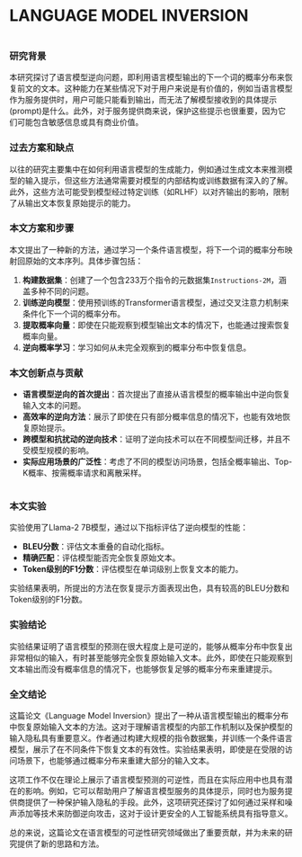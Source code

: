 # LANGUAGE MODEL INVERSION

<figure><img src="../../.gitbook/assets/image (3).png" alt=""><figcaption></figcaption></figure>

### 研究背景

本研究探讨了语言模型逆向问题，即利用语言模型输出的下一个词的概率分布来恢复前文的文本。这种能力在某些情况下对于用户来说是有价值的，例如当语言模型作为服务提供时，用户可能只能看到输出，而无法了解模型接收到的具体提示(prompt)是什么。此外，对于服务提供商来说，保护这些提示也很重要，因为它们可能包含敏感信息或具有商业价值。

### 过去方案和缺点

以往的研究主要集中在如何利用语言模型的生成能力，例如通过生成文本来推测模型的输入提示，但这些方法通常需要对模型的内部结构或训练数据有深入的了解。此外，这些方法可能受到模型经过特定训练（如RLHF）以对齐输出的影响，限制了从输出文本恢复原始提示的能力。

### 本文方案和步骤

本文提出了一种新的方法，通过学习一个条件语言模型，将下一个词的概率分布映射回原始的文本序列。具体步骤包括：

1. **构建数据集**：创建了一个包含233万个指令的元数据集`Instructions-2M`，涵盖多种不同的问题。
2. **训练逆向模型**：使用预训练的Transformer语言模型，通过交叉注意力机制来条件化下一个词的概率分布。
3. **提取概率向量**：即使在只能观察到模型输出文本的情况下，也能通过搜索恢复概率向量。
4. **逆向概率学习**：学习如何从未完全观察到的概率分布中恢复信息。

### 本文创新点与贡献

* **语言模型逆向的首次提出**：首次提出了直接从语言模型的概率输出中逆向恢复输入文本的问题。
* **高效率的逆向方法**：展示了即使在只有部分概率信息的情况下，也能有效地恢复原始提示。
* **跨模型和抗扰动的逆向技术**：证明了逆向技术可以在不同模型间迁移，并且不受模型规模的影响。
* **实际应用场景的广泛性**：考虑了不同的模型访问场景，包括全概率输出、Top-K概率、按需概率请求和离散采样。

<figure><img src="../../.gitbook/assets/image (4).png" alt=""><figcaption></figcaption></figure>

### 本文实验

实验使用了Llama-2 7B模型，通过以下指标评估了逆向模型的性能：

* **BLEU分数**：评估文本重叠的自动化指标。
* **精确匹配**：评估模型能否完全恢复原始文本。
* **Token级别的F1分数**：评估模型在单词级别上恢复文本的能力。

实验结果表明，所提出的方法在恢复提示方面表现出色，具有较高的BLEU分数和Token级别的F1分数。

### 实验结论

实验结果证明了语言模型的预测在很大程度上是可逆的，能够从概率分布中恢复出非常相似的输入，有时甚至能够完全恢复原始输入文本。此外，即使在只能观察到文本输出而没有概率信息的情况下，也能够恢复足够的概率分布来重建提示。

### 全文结论

这篇论文《Language Model Inversion》提出了一种从语言模型输出的概率分布中恢复原始输入文本的方法。这对于理解语言模型的内部工作机制以及保护模型的输入隐私具有重要意义。作者通过构建大规模的指令数据集，并训练一个条件语言模型，展示了在不同条件下恢复文本的有效性。实验结果表明，即使是在受限的访问场景下，也能够通过概率分布来重建大部分的输入文本。

这项工作不仅在理论上展示了语言模型预测的可逆性，而且在实际应用中也具有潜在的影响。例如，它可以帮助用户了解语言模型服务的具体提示，同时也为服务提供商提供了一种保护输入隐私的手段。此外，这项研究还探讨了如何通过采样和噪声添加等技术来防御逆向攻击，这对于设计更安全的人工智能系统具有指导意义。

总的来说，这篇论文在语言模型的可逆性研究领域做出了重要贡献，并为未来的研究提供了新的思路和方法。
